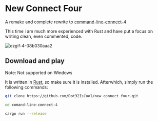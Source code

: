 # New Connect Four


A remake and complete rewrite to [command-line-connect-4](https://github.com/Dot32IsCool/comand-line-connect-4)

This time i am much more experienced with Rust and have put a focus on writing clean, even commented, code.

![ezgif-4-08b030aaa2](https://user-images.githubusercontent.com/61964090/209045724-62252ce9-7a70-4f98-a959-e9478a61b6ba.gif)

## Download and play
Note: Not supported on Windows

It is written in [Rust](https://www.rust-lang.org/tools/install), so make sure it is installed.
Afterwhich, simply run the following commands:
```bash
git clone https://github.com/Dot32IsCool/new_connect_four.git
```
```bash
cd comand-line-connect-4
```
```bash
cargo run --release
```
